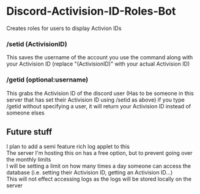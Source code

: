 # Discord-Activision-ID-Roles-Bot
Creates roles for users to display Activion IDs

### /setid (ActivisionID)
This saves the username of the account you use the command along with your Activision ID (replace "(ActivisionID)" with your actual Activision ID)

### /getid (optional:username)
This grabs the Activision ID of the discord user (Has to be someone in this server that has set their Activision ID using /setid as above)
if you type /getid without specifying a user, it will return your Activision ID instead of someone elses

## Future stuff
I plan to add a semi feature rich log applet to this  
The server I'm hosting this on has a free option, but to prevent going over the monthly limits  
I will be setting a limit on how many times a day someone can access the database (i.e. setting their Activision ID, getting an Activision ID...)  
This will not effect accessing logs as the logs will be stored locally on the server  
